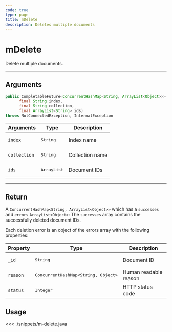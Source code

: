 ```yaml
---
code: true
type: page
title: mDelete
description: Deletes multiple documents
---
```


# mDelete

Delete multiple documents.

---

## Arguments 

```java
public CompletableFuture<ConcurrentHashMap<String, ArrayList<Object>>> mDelete(
      final String index,
      final String collection,
      final ArrayList<String> ids)
throws NotConnectedException, InternalException

```

| Arguments          | Type                                                    | Description                       |
| ------------------ | ------------------------------------------------------- | --------------------------------- |
| `index`            | <pre>String</pre>                                       | Index name                        |
| `collection`       | <pre>String</pre>                                       | Collection name                   |
| `ids`              | <pre>ArrayList<String></pre>                            | Document IDs                      |
---

## Return

A `ConcurrentHashMap<String, ArrayList<Object>>` which has a `successes` and `errors` `ArrayList<Object>`:
The `successes` array contains the successfully deleted document IDs.

Each deletion error is an object of the errors array with the following properties:

| Property     | Type                                         | Description                      |
|------------- |--------------------------------------------- |--------------------------------- |
| `_id`        | <pre>String</pre>                            | Document ID                      |
| `reason`     | <pre>ConcurrentHashMap<String, Object></pre> | Human readable reason            |
| `status`     | <pre>Integer</pre>                           | HTTP status code |

## Usage

<<< ./snippets/m-delete.java
